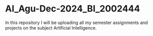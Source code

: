 # AI_Agu-Dec-2024_BI_2002444
In this repository I will be uploading all my semester assignments and projects on the subject Artificial Intelligence.
